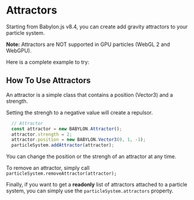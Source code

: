 # Attractors

Starting from Babylon.js v8.4, you can create add gravity attractors to your particle system.

**Note:** Attractors are NOT supported in GPU particles (WebGL 2 and WebGPU).

Here is a complete example to try:

<Playground id="#DEZ79M#40" title="Attractors" description="Complete example of attractors."/>

## How To Use Attractors

An attractor is a simple class that contains a position (Vector3) and a strength.

Setting the strengh to a negative value will create a repulsor.

```javascript
  // Attractor
  const attractor = new BABYLON.Attractor();
  attractor.strength = 2;
  attractor.position = new BABYLON.Vector3(0, 1, -1);        
  particleSystem.addAttractor(attractor);
```

You can change the position or the strengh of an attractor at any time.

To remove an attractor, simply call ```particleSystem.removeAttractor(attractor);```

Finally, if you want to get a **readonly** list of attractors attached to a particle system, you can simply use the ```particleSystem.attractors``` property.
